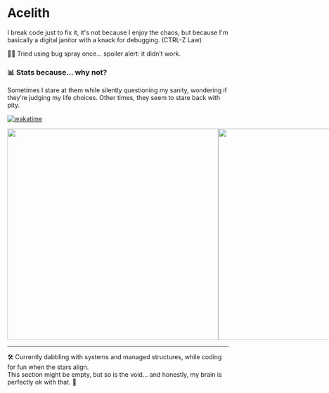 # Acelith

I break code just to fix it, it's not because I enjoy the chaos, but because I'm basically a digital janitor with a knack for debugging. (CTRL-Z Law)

🐛💥 Tried using bug spray once... spoiler alert: it didn’t work. 

### 📊 Stats because... why not?
Sometimes I stare at them while silently questioning my sanity, wondering if they’re judging my life choices. Other times, they seem to stare back with pity.

[![wakatime](https://wakatime.com/badge/user/17828029-daff-4a38-bd4f-d50e3d514f08.svg)](https://wakatime.com/@17828029-daff-4a38-bd4f-d50e3d514f08)

<div style="display: flex; justify-content: space-around;">
  <img src="https://wakatime.com/share/@Acelith/21cdeb77-af1d-4219-ba5a-f0fb0602922a.png" style="width: 30rem;" />
  <img src="https://wakatime.com/share/@Acelith/65158289-e433-443c-9e6e-783cbe6f50cd.png" style="width: 30rem;" />
</div>

<hr>

🛠️ Currently dabbling with systems and managed structures, while coding for fun when the stars align.  
This section might be empty, but so is the void... and honestly, my brain is perfectly ok with that. 🌌
